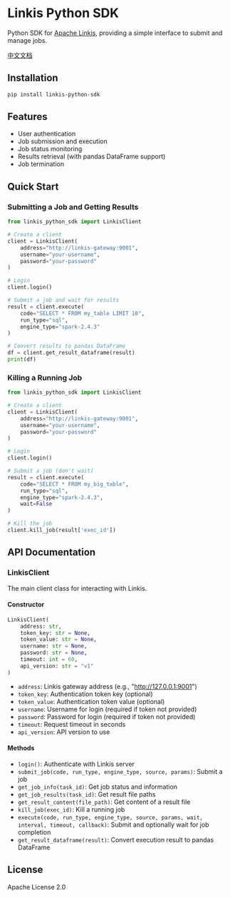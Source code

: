 # Linkis Python SDK

Python SDK for [Apache Linkis](https://linkis.apache.org/), providing a simple interface to submit and manage jobs.

[中文文档](README_CN.md)

## Installation

```bash
pip install linkis-python-sdk
```

## Features

- User authentication
- Job submission and execution
- Job status monitoring
- Results retrieval (with pandas DataFrame support)
- Job termination

## Quick Start

### Submitting a Job and Getting Results

```python
from linkis_python_sdk import LinkisClient

# Create a client
client = LinkisClient(
    address="http://linkis-gateway:9001",
    username="your-username",
    password="your-password"
)

# Login
client.login()

# Submit a job and wait for results
result = client.execute(
    code="SELECT * FROM my_table LIMIT 10",
    run_type="sql",
    engine_type="spark-2.4.3"
)

# Convert results to pandas DataFrame
df = client.get_result_dataframe(result)
print(df)
```

### Killing a Running Job

```python
from linkis_python_sdk import LinkisClient

# Create a client
client = LinkisClient(
    address="http://linkis-gateway:9001",
    username="your-username",
    password="your-password"
)

# Login
client.login()

# Submit a job (don't wait)
result = client.execute(
    code="SELECT * FROM my_big_table",
    run_type="sql",
    engine_type="spark-2.4.3",
    wait=False
)

# Kill the job
client.kill_job(result['exec_id'])
```

## API Documentation

### LinkisClient

The main client class for interacting with Linkis.

#### Constructor

```python
LinkisClient(
    address: str,
    token_key: str = None,
    token_value: str = None, 
    username: str = None,
    password: str = None,
    timeout: int = 60,
    api_version: str = "v1"
)
```

- `address`: Linkis gateway address (e.g., "http://127.0.0.1:9001")
- `token_key`: Authentication token key (optional)
- `token_value`: Authentication token value (optional)
- `username`: Username for login (required if token not provided)
- `password`: Password for login (required if token not provided)
- `timeout`: Request timeout in seconds
- `api_version`: API version to use

#### Methods

- `login()`: Authenticate with Linkis server
- `submit_job(code, run_type, engine_type, source, params)`: Submit a job
- `get_job_info(task_id)`: Get job status and information
- `get_job_results(task_id)`: Get result file paths
- `get_result_content(file_path)`: Get content of a result file
- `kill_job(exec_id)`: Kill a running job
- `execute(code, run_type, engine_type, source, params, wait, interval, timeout, callback)`: Submit and optionally wait for job completion
- `get_result_dataframe(result)`: Convert execution result to pandas DataFrame

## License

Apache License 2.0